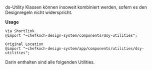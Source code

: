 ds-Utility Klassen können insoweit kombiniert werden, sofern es den Designregeln nicht widerspricht.

__Usage__  
    
    Via Shortlink
    @import "~chefkoch-design-system/components/dsy-utilities";
    
    Original Location
    @import "~chefkoch-design-system/app/components/utilities/dsy-utilities";

Darin enthalten sind alle folgenden Utilities.  
